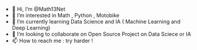 - 👋 Hi, I’m @Math13Net
- 👀 I’m interested in Math , Python , Motobike 
- 🌱 I’m currently learning Data Science and IA ( Machine Learning and Deep Learning)
- 💞️ I’m looking to collaborate on Open Source Project on Data Sciece or IA
- 📫 How to reach me : try harder !

<!---
Math13Net/Math13Net is a ✨ special ✨ repository because its `README.md` (this file) appears on your GitHub profile.
You can click the Preview link to take a look at your changes.
--->
